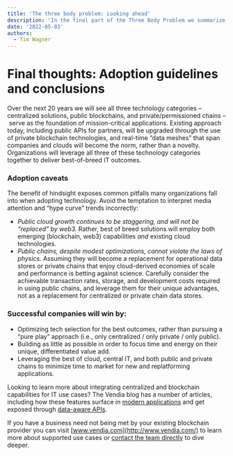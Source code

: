 ```yaml
---
title: 'The three body problem: Looking ahead'
description: 'In the final part of the Three Body Problem we summarize our findings and look ahead for what successful companies will do.'
date: '2022-05-03'
authors:
  - Tim Wagner
---
```


# Final thoughts: Adoption guidelines and conclusions

Over the next 20 years we will see all three technology categories – centralized solutions, public blockchains, and private/permissioned chains – serve as the foundation of mission-critical applications. Existing approach today, including public APIs for partners, will be upgraded through the use of private blockchain technologies, and real-time “data meshes” that span companies and clouds will become the norm, rather than a novelty. Organizations will leverage all three of these technology categories together to deliver best-of-breed IT outcomes.

### Adoption caveats

The benefit of hindsight exposes common pitfalls many organizations fall into when adopting technology. Avoid the temptation to interpret media attention and “hype curve” trends incorrectly:

- *Public cloud growth continues to be staggering, and will not be “replaced” by web3.* Rather, best of breed solutions will employ both emerging (blockchain, web3) capabilities *and* existing cloud technologies.
- *Public chains, despite modest optimizations, cannot violate the laws of physics.* Assuming they will become a replacement for operational data stores or private chains that enjoy cloud-derived economies of scale and performance is betting against science. Carefully consider the achievable transaction rates, storage, and development costs required in using public chains, and leverage them for their unique advantages, not as a replacement for centralized or private chain data stores.

### Successful companies will win by:

- Optimizing tech selection for the best outcomes, rather than pursuing a “pure play” approach (i.e., only centralized / only private / only public).
- Building as little as possible in order to focus time and energy on their unique, differentiated value add.
- Leveraging the best of cloud, central IT, and both public and private chains to minimize time to market for new and replatforming applications.

Looking to learn more about integrating centralized and blockchain capabilities for IT use cases? The Vendia blog has a number of articles, including how these features surface in [modern applications](https://www.vendia.com/blog/lean-app) and get exposed through [data-aware APIs](http://vendia.com/blog/smart-api).

If you have a business need not being met by your existing blockchain provider you can visit [www.vendia.com](http://www.vendia.com/) to learn more about supported use cases or [contact the team directly](https://www.vendia.com/contact-us) to dive deeper.

